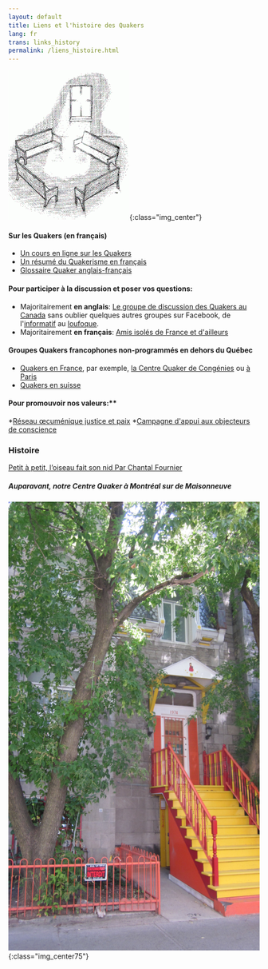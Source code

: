 ```yaml
---
layout: default
title: Liens et l'histoire des Quakers
lang: fr
trans: links_history
permalink: /liens_histoire.html
---
```

![Des bancs dans la lumière](assets/images/benches2-243x300.gif){:class="img_center"}

#### Sur les Quakers (en français)

* [Un cours en ligne sur les Quakers](http://moodle.woodbrooke.org.uk/course/view.php?id=60#section-0)
* [Un résumé du Quakerisme en français](http://quaker.chez-alice.fr/)
* [Glossaire Quaker anglais-français](http://www.simongrant.org/quaker/gloss/enfr.html)

#### Pour participer à la discussion et poser vos questions:
* Majoritairement **en anglais**: [Le groupe de discussion des Quakers au Canada](https://www.facebook.com/groups/532516183429702/)  sans oublier quelques autres groupes sur Facebook, de l'[informatif](https://www.facebook.com/groups/2207263944/) au [loufoque](https://www.facebook.com/groups/assbadfriends/).
* Majoritairement **en français**: [Amis isolés de France et d'ailleurs](https://www.facebook.com/groups/1693742737383648/)

#### Groupes Quakers francophones non-programmés en dehors du Québec
* [Quakers en France](http://www.quakersenfrance.org/faq), par exemple, [la Centre Quaker de Congénies](https://www.maison-quaker-congenies.org/) ou [à Paris](https://www.facebook.com/CentreQuakerParis/)
* [Quakers en suisse](https://swiss-quakers.ch/fr/accueil/)

#### Pour promouvoir nos valeurs:**
*[Réseau œcuménique justice et paix](http://www.justicepaix.org)
*[Campagne d'appui aux objecteurs de conscience](http://www.resisters.ca/)

### Histoire

[Petit à petit, l’oiseau fait son nid Par Chantal Fournier](/assets/PDF/MM-History-CF.V100.05.15.pdf)

##### Auparavant, notre Centre Quaker à Montréal sur de Maisonneuve
![Our previous meetinghouse on de Maisonneuve](/assets/images/1974%20MaisW%20(1).JPG){:class="img_center75"}
